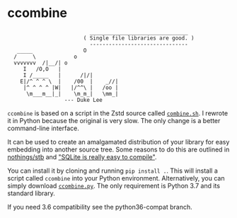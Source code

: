# ccombine

```
                          _______________________________
                        ( Single file libraries are good. )
                          -------------------------------
   _____                O
  /     \            o
  vvvvvvv  /|__/| o
     I   /O,O   |
     I /_____   |      /|/|
    E|/^ ^ ^ \  |    /00  |    _//|
     |^ ^ ^ ^ |W|   |/^^\ |   /oo |
      \m___m__|_|    \m_m_|   \mm_|
                  --- Duke Lee
```

`ccombine` is based on a script in the Zstd source called [`combine.sh`][csh]. I
rewrote it in Python because the original is very slow. The only change is a
better command-line interface.

It can be used to create an amalgamated distribution of your library for easy
embedding into another source tree. Some reasons to do this are outlined in
[nothings/stb][sfl] and ["SQLite is really easy to compile"][je].

You can install it by cloning and running `pip install .`. This will install a
script called `ccombine` into your Python environment. Alternatively, you can
simply download [`ccombine.py`][ccom]. The only requirement is Python 3.7 and
its standard library.

If you need 3.6 compatibility see the python36-compat branch.

[sfl]: https://github.com/nothings/stb#why-single-file-headers
[je]: https://jvns.ca/blog/2019/10/28/sqlite-is-really-easy-to-compile/
[csh]: https://github.com/facebook/zstd/blob/69b8361b0c92b0f2cc145eea17b7ff930166ea9d/contrib/single_file_libs/combine.sh
[ccom]: https://github.com/a-vrma/ccombine/raw/master/ccombine.py
